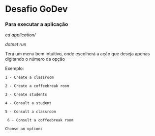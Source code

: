 # Desafio GoDev

### Para executar a aplicação

*cd application/*

*dotnet run*



Terá um menu bem intuitivo, onde escolherá a ação que deseja apenas digitando o número da opção

Exemplo:

` 1 - Create a classroom `

` 2 - Create a coffeebreak room `

` 3 - Create students `

` 4 - Consult a student `

` 5 - Consult a classroom `

` 6 - Consult a coffeebreak room`

` Choose an option: `

                
